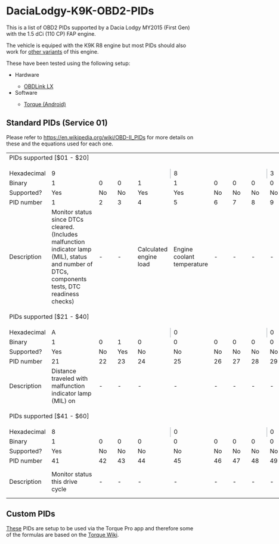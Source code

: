 # DaciaLodgy-K9K-OBD2-PIDs

This is a list of OBD2 PIDs supported by a Dacia Lodgy MY2015 (First Gen) with the 1.5 dCi (110 CP) FAP engine.

The vehicle is equiped with the K9K R8 engine but most PIDs should also work for <a href="https://en.wikipedia.org/wiki/Renault_K-Type_engine#K9K_dCi">other variants</a> of this engine.

These have been tested using the following setup:
<ul>
<li>Hardware</li>
        <ul>
        <li><a href="https://www.scantool.net/obdlink-lxbt/">OBDLink LX</a>
        </ul>
<li>Software</li>
        <ul>
        <li><a href="https://play.google.com/store/apps/details?id=org.prowl.torque&hl=en&gl=US">Torque (Android)</a></li>
        </ul>
</ul>

<h2> Standard PIDs (Service 01) </h2>

Please refer to https://en.wikipedia.org/wiki/OBD-II_PIDs for more details on these and the equations used for each one.

<table border="0" cellpadding="0" cellspacing="0" width="2259" style="border-collapse:
 collapse;table-layout:fixed;width:1694pt">
 <colgroup><col class="xl65" width="92" style="mso-width-source:userset;mso-width-alt:3364;
 width:69pt">
 <col class="xl65" width="152" style="mso-width-source:userset;mso-width-alt:5558;
 width:114pt">
 <col class="xl65" width="64" span="3" style="width:48pt">
 <col class="xl65" width="75" style="mso-width-source:userset;mso-width-alt:2742;
 width:56pt">
 <col class="xl65" width="64" span="6" style="width:48pt">
 <col class="xl65" width="72" style="mso-width-source:userset;mso-width-alt:2633;
 width:54pt">
 <col class="xl65" width="64" span="2" style="width:48pt">
 <col class="xl65" width="76" style="mso-width-source:userset;mso-width-alt:2779;
 width:57pt">
 <col class="xl65" width="64" span="17" style="width:48pt">
 </colgroup><tbody><tr height="15" style="height:11.25pt">
  <td height="15" class="xl65" colspan="2" width="244" style="height:11.25pt;
  mso-ignore:colspan;width:183pt">PIDs supported [$01 - $20]	</td>
  <td class="xl65" width="64" style="width:48pt"></td>
  <td class="xl65" width="64" style="width:48pt"></td>
  <td class="xl65" width="64" style="width:48pt"></td>
  <td class="xl65" width="75" style="width:56pt"></td>
  <td class="xl65" width="64" style="width:48pt"></td>
  <td class="xl65" width="64" style="width:48pt"></td>
  <td class="xl65" width="64" style="width:48pt"></td>
  <td class="xl65" width="64" style="width:48pt"></td>
  <td class="xl65" width="64" style="width:48pt"></td>
  <td class="xl65" width="64" style="width:48pt"></td>
  <td class="xl65" width="72" style="width:54pt"></td>
  <td class="xl65" width="64" style="width:48pt"></td>
  <td class="xl65" width="64" style="width:48pt"></td>
  <td class="xl65" width="76" style="width:57pt"></td>
  <td class="xl65" width="64" style="width:48pt"></td>
  <td class="xl65" width="64" style="width:48pt"></td>
  <td class="xl65" width="64" style="width:48pt"></td>
  <td class="xl65" width="64" style="width:48pt"></td>
  <td class="xl65" width="64" style="width:48pt"></td>
  <td class="xl65" width="64" style="width:48pt"></td>
  <td class="xl65" width="64" style="width:48pt"></td>
  <td class="xl65" width="64" style="width:48pt"></td>
  <td class="xl65" width="64" style="width:48pt"></td>
  <td class="xl65" width="64" style="width:48pt"></td>
  <td class="xl65" width="64" style="width:48pt"></td>
  <td class="xl65" width="64" style="width:48pt"></td>
  <td class="xl65" width="64" style="width:48pt"></td>
  <td class="xl65" width="64" style="width:48pt"></td>
  <td class="xl65" width="64" style="width:48pt"></td>
  <td class="xl65" width="64" style="width:48pt"></td>
  <td class="xl65" width="64" style="width:48pt"></td>
 </tr>
 <tr height="16" style="height:12.0pt">
  <td height="16" class="xl65" style="height:12.0pt"></td>
  <td class="xl65"></td>
  <td class="xl65"></td>
  <td class="xl65"></td>
  <td class="xl65"></td>
  <td class="xl65"></td>
  <td class="xl65"></td>
  <td class="xl65"></td>
  <td class="xl65"></td>
  <td class="xl65"></td>
  <td class="xl65"></td>
  <td class="xl65"></td>
  <td class="xl65"></td>
  <td class="xl65"></td>
  <td class="xl65"></td>
  <td class="xl65"></td>
  <td class="xl65"></td>
  <td class="xl65"></td>
  <td class="xl65"></td>
  <td class="xl65"></td>
  <td class="xl65"></td>
  <td class="xl65"></td>
  <td class="xl65"></td>
  <td class="xl65"></td>
  <td class="xl65"></td>
  <td class="xl65"></td>
  <td class="xl65"></td>
  <td class="xl65"></td>
  <td class="xl65"></td>
  <td class="xl65"></td>
  <td class="xl65"></td>
  <td class="xl65"></td>
  <td class="xl65"></td>
 </tr>
 <tr height="16" style="height:12.0pt">
  <td height="16" class="xl66" width="92" style="height:12.0pt;width:69pt">Hexadecimal</td>
  <td colspan="4" class="xl71" width="344" style="border-right:1.0pt solid #A2A9B1;
  border-left:none;width:258pt">9</td>
  <td colspan="4" class="xl71" width="267" style="border-right:1.0pt solid #A2A9B1;
  border-left:none;width:200pt">8</td>
  <td colspan="4" class="xl71" width="264" style="border-right:1.0pt solid #A2A9B1;
  border-left:none;width:198pt">3</td>
  <td colspan="4" class="xl71" width="268" style="border-right:1.0pt solid #A2A9B1;
  border-left:none;width:201pt">B</td>
  <td colspan="4" class="xl71" width="256" style="border-right:1.0pt solid #A2A9B1;
  border-left:none;width:192pt">A</td>
  <td colspan="4" class="xl71" width="256" style="border-right:1.0pt solid #A2A9B1;
  border-left:none;width:192pt">0</td>
  <td colspan="4" class="xl71" width="256" style="border-right:1.0pt solid #A2A9B1;
  border-left:none;width:192pt">1</td>
  <td colspan="4" class="xl71" width="256" style="border-right:1.0pt solid #A2A9B1;
  border-left:none;width:192pt">1</td>
 </tr>
 <tr height="16" style="height:12.0pt">
  <td height="16" class="xl66" width="92" style="height:12.0pt;border-top:none;
  width:69pt">Binary</td>
  <td class="xl67" width="152" style="border-top:none;border-left:none;width:114pt">1</td>
  <td class="xl67" width="64" style="border-top:none;border-left:none;width:48pt">0</td>
  <td class="xl67" width="64" style="border-top:none;border-left:none;width:48pt">0</td>
  <td class="xl67" width="64" style="border-top:none;border-left:none;width:48pt">1</td>
  <td class="xl67" width="75" style="border-top:none;border-left:none;width:56pt">1</td>
  <td class="xl67" width="64" style="border-top:none;border-left:none;width:48pt">0</td>
  <td class="xl67" width="64" style="border-top:none;border-left:none;width:48pt">0</td>
  <td class="xl67" width="64" style="border-top:none;border-left:none;width:48pt">0</td>
  <td class="xl67" width="64" style="border-top:none;border-left:none;width:48pt">0</td>
  <td class="xl67" width="64" style="border-top:none;border-left:none;width:48pt">0</td>
  <td class="xl67" width="64" style="border-top:none;border-left:none;width:48pt">1</td>
  <td class="xl67" width="72" style="border-top:none;border-left:none;width:54pt">1</td>
  <td class="xl67" width="64" style="border-top:none;border-left:none;width:48pt">1</td>
  <td class="xl67" width="64" style="border-top:none;border-left:none;width:48pt">0</td>
  <td class="xl67" width="76" style="border-top:none;border-left:none;width:57pt">1</td>
  <td class="xl67" width="64" style="border-top:none;border-left:none;width:48pt">1</td>
  <td class="xl67" width="64" style="border-top:none;border-left:none;width:48pt">1</td>
  <td class="xl67" width="64" style="border-top:none;border-left:none;width:48pt">0</td>
  <td class="xl67" width="64" style="border-top:none;border-left:none;width:48pt">1</td>
  <td class="xl67" width="64" style="border-top:none;border-left:none;width:48pt">0</td>
  <td class="xl67" width="64" style="border-top:none;border-left:none;width:48pt">0</td>
  <td class="xl67" width="64" style="border-top:none;border-left:none;width:48pt">0</td>
  <td class="xl67" width="64" style="border-top:none;border-left:none;width:48pt">0</td>
  <td class="xl67" width="64" style="border-top:none;border-left:none;width:48pt">0</td>
  <td class="xl67" width="64" style="border-top:none;border-left:none;width:48pt">0</td>
  <td class="xl67" width="64" style="border-top:none;border-left:none;width:48pt">0</td>
  <td class="xl67" width="64" style="border-top:none;border-left:none;width:48pt">0</td>
  <td class="xl67" width="64" style="border-top:none;border-left:none;width:48pt">1</td>
  <td class="xl67" width="64" style="border-top:none;border-left:none;width:48pt">0</td>
  <td class="xl67" width="64" style="border-top:none;border-left:none;width:48pt">0</td>
  <td class="xl67" width="64" style="border-top:none;border-left:none;width:48pt">0</td>
  <td class="xl67" width="64" style="border-top:none;border-left:none;width:48pt">1</td>
 </tr>
 <tr height="16" style="height:12.0pt">
  <td height="16" class="xl66" width="92" style="height:12.0pt;border-top:none;
  width:69pt">Supported?</td>
  <td class="xl68" width="152" style="border-top:none;border-left:none;width:114pt">Yes</td>
  <td class="xl69" width="64" style="border-top:none;border-left:none;width:48pt">No</td>
  <td class="xl69" width="64" style="border-top:none;border-left:none;width:48pt">No</td>
  <td class="xl68" width="64" style="border-top:none;border-left:none;width:48pt">Yes</td>
  <td class="xl68" width="75" style="border-top:none;border-left:none;width:56pt">Yes</td>
  <td class="xl69" width="64" style="border-top:none;border-left:none;width:48pt">No</td>
  <td class="xl69" width="64" style="border-top:none;border-left:none;width:48pt">No</td>
  <td class="xl69" width="64" style="border-top:none;border-left:none;width:48pt">No</td>
  <td class="xl69" width="64" style="border-top:none;border-left:none;width:48pt">No</td>
  <td class="xl69" width="64" style="border-top:none;border-left:none;width:48pt">No</td>
  <td class="xl68" width="64" style="border-top:none;border-left:none;width:48pt">Yes</td>
  <td class="xl68" width="72" style="border-top:none;border-left:none;width:54pt">Yes</td>
  <td class="xl68" width="64" style="border-top:none;border-left:none;width:48pt">Yes</td>
  <td class="xl69" width="64" style="border-top:none;border-left:none;width:48pt">No</td>
  <td class="xl68" width="76" style="border-top:none;border-left:none;width:57pt">Yes</td>
  <td class="xl68" width="64" style="border-top:none;border-left:none;width:48pt">Yes</td>
  <td class="xl68" width="64" style="border-top:none;border-left:none;width:48pt">Yes</td>
  <td class="xl69" width="64" style="border-top:none;border-left:none;width:48pt">No</td>
  <td class="xl68" width="64" style="border-top:none;border-left:none;width:48pt">Yes</td>
  <td class="xl69" width="64" style="border-top:none;border-left:none;width:48pt">No</td>
  <td class="xl69" width="64" style="border-top:none;border-left:none;width:48pt">No</td>
  <td class="xl69" width="64" style="border-top:none;border-left:none;width:48pt">No</td>
  <td class="xl69" width="64" style="border-top:none;border-left:none;width:48pt">No</td>
  <td class="xl69" width="64" style="border-top:none;border-left:none;width:48pt">No</td>
  <td class="xl69" width="64" style="border-top:none;border-left:none;width:48pt">No</td>
  <td class="xl69" width="64" style="border-top:none;border-left:none;width:48pt">No</td>
  <td class="xl69" width="64" style="border-top:none;border-left:none;width:48pt">No</td>
  <td class="xl68" width="64" style="border-top:none;border-left:none;width:48pt">Yes</td>
  <td class="xl69" width="64" style="border-top:none;border-left:none;width:48pt">No</td>
  <td class="xl69" width="64" style="border-top:none;border-left:none;width:48pt">No</td>
  <td class="xl69" width="64" style="border-top:none;border-left:none;width:48pt">No</td>
  <td class="xl68" width="64" style="border-top:none;border-left:none;width:48pt">Yes</td>
 </tr>
 <tr height="16" style="height:12.0pt">
  <td height="16" class="xl66" width="92" style="height:12.0pt;border-top:none;
  width:69pt">PID number</td>
  <td class="xl67" width="152" style="border-top:none;border-left:none;width:114pt">1</td>
  <td class="xl67" width="64" style="border-top:none;border-left:none;width:48pt">2</td>
  <td class="xl67" width="64" style="border-top:none;border-left:none;width:48pt">3</td>
  <td class="xl67" width="64" style="border-top:none;border-left:none;width:48pt">4</td>
  <td class="xl67" width="75" style="border-top:none;border-left:none;width:56pt">5</td>
  <td class="xl67" width="64" style="border-top:none;border-left:none;width:48pt">6</td>
  <td class="xl67" width="64" style="border-top:none;border-left:none;width:48pt">7</td>
  <td class="xl67" width="64" style="border-top:none;border-left:none;width:48pt">8</td>
  <td class="xl67" width="64" style="border-top:none;border-left:none;width:48pt">9</td>
  <td class="xl67" width="64" style="border-top:none;border-left:none;width:48pt">0A</td>
  <td class="xl67" width="64" style="border-top:none;border-left:none;width:48pt">0B</td>
  <td class="xl67" width="72" style="border-top:none;border-left:none;width:54pt">0C</td>
  <td class="xl67" width="64" style="border-top:none;border-left:none;width:48pt">0D</td>
  <td class="xl67" width="64" style="border-top:none;border-left:none;width:48pt">0E</td>
  <td class="xl67" width="76" style="border-top:none;border-left:none;width:57pt">0F</td>
  <td class="xl67" width="64" style="border-top:none;border-left:none;width:48pt">10</td>
  <td class="xl67" width="64" style="border-top:none;border-left:none;width:48pt">11</td>
  <td class="xl67" width="64" style="border-top:none;border-left:none;width:48pt">12</td>
  <td class="xl67" width="64" style="border-top:none;border-left:none;width:48pt">13</td>
  <td class="xl67" width="64" style="border-top:none;border-left:none;width:48pt">14</td>
  <td class="xl67" width="64" style="border-top:none;border-left:none;width:48pt">15</td>
  <td class="xl67" width="64" style="border-top:none;border-left:none;width:48pt">16</td>
  <td class="xl67" width="64" style="border-top:none;border-left:none;width:48pt">17</td>
  <td class="xl67" width="64" style="border-top:none;border-left:none;width:48pt">18</td>
  <td class="xl67" width="64" style="border-top:none;border-left:none;width:48pt">19</td>
  <td class="xl67" width="64" style="border-top:none;border-left:none;width:48pt">1A</td>
  <td class="xl67" width="64" style="border-top:none;border-left:none;width:48pt">1B</td>
  <td class="xl67" width="64" style="border-top:none;border-left:none;width:48pt">1C</td>
  <td class="xl67" width="64" style="border-top:none;border-left:none;width:48pt">1D</td>
  <td class="xl67" width="64" style="border-top:none;border-left:none;width:48pt">1E</td>
  <td class="xl67" width="64" style="border-top:none;border-left:none;width:48pt">1F</td>
  <td class="xl67" width="64" style="border-top:none;border-left:none;width:48pt">20</td>
 </tr>
 <tr height="91" style="height:68.25pt">
  <td height="91" class="xl66" width="92" style="height:68.25pt;border-top:none;
  width:69pt">Description</td>
  <td class="xl74" width="152" style="border-top:none;border-left:none;width:114pt">Monitor
  status since DTCs cleared. (Includes malfunction indicator lamp (MIL), status
  and number of DTCs, components tests, DTC readiness checks)</td>
  <td class="xl70" width="64" style="border-top:none;border-left:none;width:48pt">-</td>
  <td class="xl70" width="64" style="border-top:none;border-left:none;width:48pt">-</td>
  <td class="xl70" width="64" style="border-top:none;border-left:none;width:48pt">Calculated
  engine load</td>
  <td class="xl70" width="75" style="border-top:none;border-left:none;width:56pt">Engine
  coolant temperature</td>
  <td class="xl70" width="64" style="border-top:none;border-left:none;width:48pt">-</td>
  <td class="xl70" width="64" style="border-top:none;border-left:none;width:48pt">-</td>
  <td class="xl70" width="64" style="border-top:none;border-left:none;width:48pt">-</td>
  <td class="xl70" width="64" style="border-top:none;border-left:none;width:48pt">-</td>
  <td class="xl70" width="64" style="border-top:none;border-left:none;width:48pt">-</td>
  <td class="xl70" width="64" style="border-top:none;border-left:none;width:48pt">Intake
  manifold absolute pressure</td>
  <td class="xl70" width="72" style="border-top:none;border-left:none;width:54pt">Engine
  speed</td>
  <td class="xl70" width="64" style="border-top:none;border-left:none;width:48pt">Vehicle
  speed</td>
  <td class="xl70" width="64" style="border-top:none;border-left:none;width:48pt">-</td>
  <td class="xl70" width="76" style="border-top:none;border-left:none;width:57pt">Intake
  air temperature</td>
  <td class="xl70" width="64" style="border-top:none;border-left:none;width:48pt">Mass
  air flow sensor (MAF)&nbsp;air flow rate</td>
  <td class="xl70" width="64" style="border-top:none;border-left:none;width:48pt">Throttle
  position</td>
  <td class="xl70" width="64" style="border-top:none;border-left:none;width:48pt">-</td>
  <td class="xl70" width="64" style="border-top:none;border-left:none;width:48pt">Oxygen
  sensors present (in 2 banks)</td>
  <td class="xl70" width="64" style="border-top:none;border-left:none;width:48pt">-</td>
  <td class="xl70" width="64" style="border-top:none;border-left:none;width:48pt">-</td>
  <td class="xl70" width="64" style="border-top:none;border-left:none;width:48pt">-</td>
  <td class="xl70" width="64" style="border-top:none;border-left:none;width:48pt">-</td>
  <td class="xl70" width="64" style="border-top:none;border-left:none;width:48pt">-</td>
  <td class="xl70" width="64" style="border-top:none;border-left:none;width:48pt">-</td>
  <td class="xl70" width="64" style="border-top:none;border-left:none;width:48pt">-</td>
  <td class="xl70" width="64" style="border-top:none;border-left:none;width:48pt">-</td>
  <td class="xl70" width="64" style="border-top:none;border-left:none;width:48pt">OBD
  standards this vehicle conforms to</td>
  <td class="xl70" width="64" style="border-top:none;border-left:none;width:48pt">-</td>
  <td class="xl70" width="64" style="border-top:none;border-left:none;width:48pt">-</td>
  <td class="xl70" width="64" style="border-top:none;border-left:none;width:48pt">-</td>
  <td class="xl70" width="64" style="border-top:none;border-left:none;width:48pt">PIDs
  supported [$21 - $40]	</td>
 </tr>
 <tr height="15" style="height:11.25pt">
  <td height="15" class="xl65" style="height:11.25pt"></td>
  <td class="xl65"></td>
  <td class="xl65"></td>
  <td class="xl65"></td>
  <td class="xl65"></td>
  <td class="xl65"></td>
  <td class="xl65"></td>
  <td class="xl65"></td>
  <td class="xl65"></td>
  <td class="xl65"></td>
  <td class="xl65"></td>
  <td class="xl65"></td>
  <td class="xl65"></td>
  <td class="xl65"></td>
  <td class="xl65"></td>
  <td class="xl65"></td>
  <td class="xl65"></td>
  <td class="xl65"></td>
  <td class="xl65"></td>
  <td class="xl65"></td>
  <td class="xl65"></td>
  <td class="xl65"></td>
  <td class="xl65"></td>
  <td class="xl65"></td>
  <td class="xl65"></td>
  <td class="xl65"></td>
  <td class="xl65"></td>
  <td class="xl65"></td>
  <td class="xl65"></td>
  <td class="xl65"></td>
  <td class="xl65"></td>
  <td class="xl65"></td>
  <td class="xl65"></td>
 </tr>
 <tr height="15" style="height:11.25pt">
  <td height="15" class="xl65" colspan="2" style="height:11.25pt;mso-ignore:colspan">PIDs
  supported [$21 - $40]	</td>
  <td class="xl65"></td>
  <td class="xl65"></td>
  <td class="xl65"></td>
  <td class="xl65"></td>
  <td class="xl65"></td>
  <td class="xl65"></td>
  <td class="xl65"></td>
  <td class="xl65"></td>
  <td class="xl65"></td>
  <td class="xl65"></td>
  <td class="xl65"></td>
  <td class="xl65"></td>
  <td class="xl65"></td>
  <td class="xl65"></td>
  <td class="xl65"></td>
  <td class="xl65"></td>
  <td class="xl65"></td>
  <td class="xl65"></td>
  <td class="xl65"></td>
  <td class="xl65"></td>
  <td class="xl65"></td>
  <td class="xl65"></td>
  <td class="xl65"></td>
  <td class="xl65"></td>
  <td class="xl65"></td>
  <td class="xl65"></td>
  <td class="xl65"></td>
  <td class="xl65"></td>
  <td class="xl65"></td>
  <td class="xl65"></td>
  <td class="xl65"></td>
 </tr>
 <tr height="16" style="height:12.0pt">
  <td height="16" class="xl65" style="height:12.0pt"></td>
  <td class="xl65"></td>
  <td class="xl65"></td>
  <td class="xl65"></td>
  <td class="xl65"></td>
  <td class="xl65"></td>
  <td class="xl65"></td>
  <td class="xl65"></td>
  <td class="xl65"></td>
  <td class="xl65"></td>
  <td class="xl65"></td>
  <td class="xl65"></td>
  <td class="xl65"></td>
  <td class="xl65"></td>
  <td class="xl65"></td>
  <td class="xl65"></td>
  <td class="xl65"></td>
  <td class="xl65"></td>
  <td class="xl65"></td>
  <td class="xl65"></td>
  <td class="xl65"></td>
  <td class="xl65"></td>
  <td class="xl65"></td>
  <td class="xl65"></td>
  <td class="xl65"></td>
  <td class="xl65"></td>
  <td class="xl65"></td>
  <td class="xl65"></td>
  <td class="xl65"></td>
  <td class="xl65"></td>
  <td class="xl65"></td>
  <td class="xl65"></td>
  <td class="xl65"></td>
 </tr>
 <tr height="16" style="height:12.0pt">
  <td height="16" class="xl66" width="92" style="height:12.0pt;width:69pt">Hexadecimal</td>
  <td colspan="4" class="xl71" width="344" style="border-right:1.0pt solid #A2A9B1;
  border-left:none;width:258pt">A</td>
  <td colspan="4" class="xl71" width="267" style="border-right:1.0pt solid #A2A9B1;
  border-left:none;width:200pt">0</td>
  <td colspan="4" class="xl71" width="264" style="border-right:1.0pt solid #A2A9B1;
  border-left:none;width:198pt">0</td>
  <td colspan="4" class="xl71" width="268" style="border-right:1.0pt solid #A2A9B1;
  border-left:none;width:201pt">1</td>
  <td colspan="4" class="xl71" width="256" style="border-right:1.0pt solid #A2A9B1;
  border-left:none;width:192pt">8</td>
  <td colspan="4" class="xl71" width="256" style="border-right:1.0pt solid #A2A9B1;
  border-left:none;width:192pt">0</td>
  <td colspan="4" class="xl71" width="256" style="border-right:1.0pt solid #A2A9B1;
  border-left:none;width:192pt">0</td>
  <td colspan="4" class="xl71" width="256" style="border-right:1.0pt solid #A2A9B1;
  border-left:none;width:192pt">1</td>
 </tr>
 <tr height="16" style="height:12.0pt">
  <td height="16" class="xl66" width="92" style="height:12.0pt;border-top:none;
  width:69pt">Binary</td>
  <td class="xl67" width="152" style="border-top:none;border-left:none;width:114pt">1</td>
  <td class="xl67" width="64" style="border-top:none;border-left:none;width:48pt">0</td>
  <td class="xl67" width="64" style="border-top:none;border-left:none;width:48pt">1</td>
  <td class="xl67" width="64" style="border-top:none;border-left:none;width:48pt">0</td>
  <td class="xl67" width="75" style="border-top:none;border-left:none;width:56pt">0</td>
  <td class="xl67" width="64" style="border-top:none;border-left:none;width:48pt">0</td>
  <td class="xl67" width="64" style="border-top:none;border-left:none;width:48pt">0</td>
  <td class="xl67" width="64" style="border-top:none;border-left:none;width:48pt">0</td>
  <td class="xl67" width="64" style="border-top:none;border-left:none;width:48pt">0</td>
  <td class="xl67" width="64" style="border-top:none;border-left:none;width:48pt">0</td>
  <td class="xl67" width="64" style="border-top:none;border-left:none;width:48pt">0</td>
  <td class="xl67" width="72" style="border-top:none;border-left:none;width:54pt">0</td>
  <td class="xl67" width="64" style="border-top:none;border-left:none;width:48pt">0</td>
  <td class="xl67" width="64" style="border-top:none;border-left:none;width:48pt">0</td>
  <td class="xl67" width="76" style="border-top:none;border-left:none;width:57pt">0</td>
  <td class="xl67" width="64" style="border-top:none;border-left:none;width:48pt">1</td>
  <td class="xl67" width="64" style="border-top:none;border-left:none;width:48pt">1</td>
  <td class="xl67" width="64" style="border-top:none;border-left:none;width:48pt">0</td>
  <td class="xl67" width="64" style="border-top:none;border-left:none;width:48pt">0</td>
  <td class="xl67" width="64" style="border-top:none;border-left:none;width:48pt">0</td>
  <td class="xl67" width="64" style="border-top:none;border-left:none;width:48pt">0</td>
  <td class="xl67" width="64" style="border-top:none;border-left:none;width:48pt">0</td>
  <td class="xl67" width="64" style="border-top:none;border-left:none;width:48pt">0</td>
  <td class="xl67" width="64" style="border-top:none;border-left:none;width:48pt">0</td>
  <td class="xl67" width="64" style="border-top:none;border-left:none;width:48pt">0</td>
  <td class="xl67" width="64" style="border-top:none;border-left:none;width:48pt">0</td>
  <td class="xl67" width="64" style="border-top:none;border-left:none;width:48pt">0</td>
  <td class="xl67" width="64" style="border-top:none;border-left:none;width:48pt">1</td>
  <td class="xl67" width="64" style="border-top:none;border-left:none;width:48pt">0</td>
  <td class="xl67" width="64" style="border-top:none;border-left:none;width:48pt">0</td>
  <td class="xl67" width="64" style="border-top:none;border-left:none;width:48pt">0</td>
  <td class="xl67" width="64" style="border-top:none;border-left:none;width:48pt">1</td>
 </tr>
 <tr height="16" style="height:12.0pt">
  <td height="16" class="xl66" width="92" style="height:12.0pt;border-top:none;
  width:69pt">Supported?</td>
  <td class="xl68" width="152" style="border-top:none;border-left:none;width:114pt">Yes</td>
  <td class="xl69" width="64" style="border-top:none;border-left:none;width:48pt">No</td>
  <td class="xl68" width="64" style="border-top:none;border-left:none;width:48pt">Yes</td>
  <td class="xl69" width="64" style="border-top:none;border-left:none;width:48pt">No</td>
  <td class="xl69" width="75" style="border-top:none;border-left:none;width:56pt">No</td>
  <td class="xl69" width="64" style="border-top:none;border-left:none;width:48pt">No</td>
  <td class="xl69" width="64" style="border-top:none;border-left:none;width:48pt">No</td>
  <td class="xl69" width="64" style="border-top:none;border-left:none;width:48pt">No</td>
  <td class="xl69" width="64" style="border-top:none;border-left:none;width:48pt">No</td>
  <td class="xl69" width="64" style="border-top:none;border-left:none;width:48pt">No</td>
  <td class="xl69" width="64" style="border-top:none;border-left:none;width:48pt">No</td>
  <td class="xl69" width="72" style="border-top:none;border-left:none;width:54pt">No</td>
  <td class="xl69" width="64" style="border-top:none;border-left:none;width:48pt">No</td>
  <td class="xl69" width="64" style="border-top:none;border-left:none;width:48pt">No</td>
  <td class="xl69" width="76" style="border-top:none;border-left:none;width:57pt">No</td>
  <td class="xl68" width="64" style="border-top:none;border-left:none;width:48pt">Yes</td>
  <td class="xl68" width="64" style="border-top:none;border-left:none;width:48pt">Yes</td>
  <td class="xl69" width="64" style="border-top:none;border-left:none;width:48pt">No</td>
  <td class="xl69" width="64" style="border-top:none;border-left:none;width:48pt">No</td>
  <td class="xl69" width="64" style="border-top:none;border-left:none;width:48pt">No</td>
  <td class="xl69" width="64" style="border-top:none;border-left:none;width:48pt">No</td>
  <td class="xl69" width="64" style="border-top:none;border-left:none;width:48pt">No</td>
  <td class="xl69" width="64" style="border-top:none;border-left:none;width:48pt">No</td>
  <td class="xl69" width="64" style="border-top:none;border-left:none;width:48pt">No</td>
  <td class="xl69" width="64" style="border-top:none;border-left:none;width:48pt">No</td>
  <td class="xl69" width="64" style="border-top:none;border-left:none;width:48pt">No</td>
  <td class="xl69" width="64" style="border-top:none;border-left:none;width:48pt">No</td>
  <td class="xl69" width="64" style="border-top:none;border-left:none;width:48pt">No</td>
  <td class="xl69" width="64" style="border-top:none;border-left:none;width:48pt">No</td>
  <td class="xl69" width="64" style="border-top:none;border-left:none;width:48pt">No</td>
  <td class="xl69" width="64" style="border-top:none;border-left:none;width:48pt">No</td>
  <td class="xl68" width="64" style="border-top:none;border-left:none;width:48pt">Yes</td>
 </tr>
 <tr height="16" style="height:12.0pt">
  <td height="16" class="xl66" width="92" style="height:12.0pt;border-top:none;
  width:69pt">PID number</td>
  <td class="xl67" width="152" style="border-top:none;border-left:none;width:114pt">21</td>
  <td class="xl67" width="64" style="border-top:none;border-left:none;width:48pt">22</td>
  <td class="xl67" width="64" style="border-top:none;border-left:none;width:48pt">23</td>
  <td class="xl67" width="64" style="border-top:none;border-left:none;width:48pt">24</td>
  <td class="xl67" width="75" style="border-top:none;border-left:none;width:56pt">25</td>
  <td class="xl67" width="64" style="border-top:none;border-left:none;width:48pt">26</td>
  <td class="xl67" width="64" style="border-top:none;border-left:none;width:48pt">27</td>
  <td class="xl67" width="64" style="border-top:none;border-left:none;width:48pt">28</td>
  <td class="xl67" width="64" style="border-top:none;border-left:none;width:48pt">29</td>
  <td class="xl67" width="64" style="border-top:none;border-left:none;width:48pt">2A</td>
  <td class="xl67" width="64" style="border-top:none;border-left:none;width:48pt">2B</td>
  <td class="xl67" width="72" style="border-top:none;border-left:none;width:54pt">2C</td>
  <td class="xl67" width="64" style="border-top:none;border-left:none;width:48pt">2D</td>
  <td class="xl67" width="64" style="border-top:none;border-left:none;width:48pt">2E</td>
  <td class="xl67" width="76" style="border-top:none;border-left:none;width:57pt">2F</td>
  <td class="xl67" width="64" style="border-top:none;border-left:none;width:48pt">30</td>
  <td class="xl67" width="64" style="border-top:none;border-left:none;width:48pt">31</td>
  <td class="xl67" width="64" style="border-top:none;border-left:none;width:48pt">32</td>
  <td class="xl67" width="64" style="border-top:none;border-left:none;width:48pt">33</td>
  <td class="xl67" width="64" style="border-top:none;border-left:none;width:48pt">34</td>
  <td class="xl67" width="64" style="border-top:none;border-left:none;width:48pt">35</td>
  <td class="xl67" width="64" style="border-top:none;border-left:none;width:48pt">36</td>
  <td class="xl67" width="64" style="border-top:none;border-left:none;width:48pt">37</td>
  <td class="xl67" width="64" style="border-top:none;border-left:none;width:48pt">38</td>
  <td class="xl67" width="64" style="border-top:none;border-left:none;width:48pt">39</td>
  <td class="xl67" width="64" style="border-top:none;border-left:none;width:48pt">3A</td>
  <td class="xl67" width="64" style="border-top:none;border-left:none;width:48pt">3B</td>
  <td class="xl67" width="64" style="border-top:none;border-left:none;width:48pt">3C</td>
  <td class="xl67" width="64" style="border-top:none;border-left:none;width:48pt">3D</td>
  <td class="xl67" width="64" style="border-top:none;border-left:none;width:48pt">3E</td>
  <td class="xl67" width="64" style="border-top:none;border-left:none;width:48pt">3F</td>
  <td class="xl67" width="64" style="border-top:none;border-left:none;width:48pt">40</td>
 </tr>
 <tr height="76" style="height:57.0pt">
  <td height="76" class="xl66" width="92" style="height:57.0pt;border-top:none;
  width:69pt">Description</td>
  <td class="xl70" width="152" style="border-top:none;border-left:none;width:114pt">Distance
  traveled with malfunction indicator lamp (MIL) on</td>
  <td class="xl70" width="64" style="border-top:none;border-left:none;width:48pt">-</td>
  <td class="xl70" width="64" style="border-top:none;border-left:none;width:48pt">-</td>
  <td class="xl70" width="64" style="border-top:none;border-left:none;width:48pt">-</td>
  <td class="xl70" width="75" style="border-top:none;border-left:none;width:56pt">-</td>
  <td class="xl70" width="64" style="border-top:none;border-left:none;width:48pt">-</td>
  <td class="xl70" width="64" style="border-top:none;border-left:none;width:48pt">-</td>
  <td class="xl70" width="64" style="border-top:none;border-left:none;width:48pt">-</td>
  <td class="xl70" width="64" style="border-top:none;border-left:none;width:48pt">-</td>
  <td class="xl70" width="64" style="border-top:none;border-left:none;width:48pt">-</td>
  <td class="xl70" width="64" style="border-top:none;border-left:none;width:48pt">-</td>
  <td class="xl70" width="72" style="border-top:none;border-left:none;width:54pt">Commanded
  EGR</td>
  <td class="xl70" width="64" style="border-top:none;border-left:none;width:48pt">-</td>
  <td class="xl70" width="64" style="border-top:none;border-left:none;width:48pt">-</td>
  <td class="xl70" width="76" style="border-top:none;border-left:none;width:57pt">-</td>
  <td class="xl70" width="64" style="border-top:none;border-left:none;width:48pt">Warm-ups
  since codes cleared</td>
  <td class="xl70" width="64" style="border-top:none;border-left:none;width:48pt">Distance
  traveled since codes cleared</td>
  <td class="xl70" width="64" style="border-top:none;border-left:none;width:48pt">-</td>
  <td class="xl70" width="64" style="border-top:none;border-left:none;width:48pt">-</td>
  <td class="xl70" width="64" style="border-top:none;border-left:none;width:48pt">-</td>
  <td class="xl70" width="64" style="border-top:none;border-left:none;width:48pt">-</td>
  <td class="xl70" width="64" style="border-top:none;border-left:none;width:48pt">-</td>
  <td class="xl70" width="64" style="border-top:none;border-left:none;width:48pt">-</td>
  <td class="xl70" width="64" style="border-top:none;border-left:none;width:48pt">-</td>
  <td class="xl70" width="64" style="border-top:none;border-left:none;width:48pt">-</td>
  <td class="xl70" width="64" style="border-top:none;border-left:none;width:48pt">-</td>
  <td class="xl70" width="64" style="border-top:none;border-left:none;width:48pt">-</td>
  <td class="xl70" width="64" style="border-top:none;border-left:none;width:48pt">-</td>
  <td class="xl70" width="64" style="border-top:none;border-left:none;width:48pt">-</td>
  <td class="xl70" width="64" style="border-top:none;border-left:none;width:48pt">-</td>
  <td class="xl70" width="64" style="border-top:none;border-left:none;width:48pt">-</td>
  <td class="xl70" width="64" style="border-top:none;border-left:none;width:48pt">PIDs
  supported [$41 - $60]</td>
 </tr>
 <tr height="15" style="height:11.25pt">
  <td height="15" class="xl65" style="height:11.25pt"></td>
  <td class="xl65"></td>
  <td class="xl65"></td>
  <td class="xl65"></td>
  <td class="xl65"></td>
  <td class="xl65"></td>
  <td class="xl65"></td>
  <td class="xl65"></td>
  <td class="xl65"></td>
  <td class="xl65"></td>
  <td class="xl65"></td>
  <td class="xl65"></td>
  <td class="xl65"></td>
  <td class="xl65"></td>
  <td class="xl65"></td>
  <td class="xl65"></td>
  <td class="xl65"></td>
  <td class="xl65"></td>
  <td class="xl65"></td>
  <td class="xl65"></td>
  <td class="xl65"></td>
  <td class="xl65"></td>
  <td class="xl65"></td>
  <td class="xl65"></td>
  <td class="xl65"></td>
  <td class="xl65"></td>
  <td class="xl65"></td>
  <td class="xl65"></td>
  <td class="xl65"></td>
  <td class="xl65"></td>
  <td class="xl65"></td>
  <td class="xl65"></td>
  <td class="xl65"></td>
 </tr>
 <tr height="15" style="height:11.25pt">
  <td height="15" class="xl65" colspan="2" style="height:11.25pt;mso-ignore:colspan">PIDs
  supported [$41 - $60]	</td>
  <td class="xl65"></td>
  <td class="xl65"></td>
  <td class="xl65"></td>
  <td class="xl65"></td>
  <td class="xl65"></td>
  <td class="xl65"></td>
  <td class="xl65"></td>
  <td class="xl65"></td>
  <td class="xl65"></td>
  <td class="xl65"></td>
  <td class="xl65"></td>
  <td class="xl65"></td>
  <td class="xl65"></td>
  <td class="xl65"></td>
  <td class="xl65"></td>
  <td class="xl65"></td>
  <td class="xl65"></td>
  <td class="xl65"></td>
  <td class="xl65"></td>
  <td class="xl65"></td>
  <td class="xl65"></td>
  <td class="xl65"></td>
  <td class="xl65"></td>
  <td class="xl65"></td>
  <td class="xl65"></td>
  <td class="xl65"></td>
  <td class="xl65"></td>
  <td class="xl65"></td>
  <td class="xl65"></td>
  <td class="xl65"></td>
  <td class="xl65"></td>
 </tr>
 <tr height="16" style="height:12.0pt">
  <td height="16" class="xl65" style="height:12.0pt"></td>
  <td class="xl65"></td>
  <td class="xl65"></td>
  <td class="xl65"></td>
  <td class="xl65"></td>
  <td class="xl65"></td>
  <td class="xl65"></td>
  <td class="xl65"></td>
  <td class="xl65"></td>
  <td class="xl65"></td>
  <td class="xl65"></td>
  <td class="xl65"></td>
  <td class="xl65"></td>
  <td class="xl65"></td>
  <td class="xl65"></td>
  <td class="xl65"></td>
  <td class="xl65"></td>
  <td class="xl65"></td>
  <td class="xl65"></td>
  <td class="xl65"></td>
  <td class="xl65"></td>
  <td class="xl65"></td>
  <td class="xl65"></td>
  <td class="xl65"></td>
  <td class="xl65"></td>
  <td class="xl65"></td>
  <td class="xl65"></td>
  <td class="xl65"></td>
  <td class="xl65"></td>
  <td class="xl65"></td>
  <td class="xl65"></td>
  <td class="xl65"></td>
  <td class="xl65"></td>
 </tr>
 <tr height="16" style="height:12.0pt">
  <td height="16" class="xl66" width="92" style="height:12.0pt;width:69pt">Hexadecimal</td>
  <td colspan="4" class="xl71" width="344" style="border-right:1.0pt solid #A2A9B1;
  border-left:none;width:258pt">8</td>
  <td colspan="4" class="xl71" width="267" style="border-right:1.0pt solid #A2A9B1;
  border-left:none;width:200pt">0</td>
  <td colspan="4" class="xl71" width="264" style="border-right:1.0pt solid #A2A9B1;
  border-left:none;width:198pt">0</td>
  <td colspan="4" class="xl71" width="268" style="border-right:1.0pt solid #A2A9B1;
  border-left:none;width:201pt">0</td>
  <td colspan="4" class="xl71" width="256" style="border-right:1.0pt solid #A2A9B1;
  border-left:none;width:192pt">0</td>
  <td colspan="4" class="xl71" width="256" style="border-right:1.0pt solid #A2A9B1;
  border-left:none;width:192pt">0</td>
  <td colspan="4" class="xl71" width="256" style="border-right:1.0pt solid #A2A9B1;
  border-left:none;width:192pt">0</td>
  <td colspan="4" class="xl71" width="256" style="border-right:1.0pt solid #A2A9B1;
  border-left:none;width:192pt">0</td>
 </tr>
 <tr height="16" style="height:12.0pt">
  <td height="16" class="xl66" width="92" style="height:12.0pt;border-top:none;
  width:69pt">Binary</td>
  <td class="xl67" width="152" style="border-top:none;border-left:none;width:114pt">1</td>
  <td class="xl67" width="64" style="border-top:none;border-left:none;width:48pt">0</td>
  <td class="xl67" width="64" style="border-top:none;border-left:none;width:48pt">0</td>
  <td class="xl67" width="64" style="border-top:none;border-left:none;width:48pt">0</td>
  <td class="xl67" width="75" style="border-top:none;border-left:none;width:56pt">0</td>
  <td class="xl67" width="64" style="border-top:none;border-left:none;width:48pt">0</td>
  <td class="xl67" width="64" style="border-top:none;border-left:none;width:48pt">0</td>
  <td class="xl67" width="64" style="border-top:none;border-left:none;width:48pt">0</td>
  <td class="xl67" width="64" style="border-top:none;border-left:none;width:48pt">0</td>
  <td class="xl67" width="64" style="border-top:none;border-left:none;width:48pt">0</td>
  <td class="xl67" width="64" style="border-top:none;border-left:none;width:48pt">0</td>
  <td class="xl67" width="72" style="border-top:none;border-left:none;width:54pt">0</td>
  <td class="xl67" width="64" style="border-top:none;border-left:none;width:48pt">0</td>
  <td class="xl67" width="64" style="border-top:none;border-left:none;width:48pt">0</td>
  <td class="xl67" width="76" style="border-top:none;border-left:none;width:57pt">0</td>
  <td class="xl67" width="64" style="border-top:none;border-left:none;width:48pt">0</td>
  <td class="xl67" width="64" style="border-top:none;border-left:none;width:48pt">0</td>
  <td class="xl67" width="64" style="border-top:none;border-left:none;width:48pt">0</td>
  <td class="xl67" width="64" style="border-top:none;border-left:none;width:48pt">0</td>
  <td class="xl67" width="64" style="border-top:none;border-left:none;width:48pt">0</td>
  <td class="xl67" width="64" style="border-top:none;border-left:none;width:48pt">0</td>
  <td class="xl67" width="64" style="border-top:none;border-left:none;width:48pt">0</td>
  <td class="xl67" width="64" style="border-top:none;border-left:none;width:48pt">0</td>
  <td class="xl67" width="64" style="border-top:none;border-left:none;width:48pt">0</td>
  <td class="xl67" width="64" style="border-top:none;border-left:none;width:48pt">0</td>
  <td class="xl67" width="64" style="border-top:none;border-left:none;width:48pt">0</td>
  <td class="xl67" width="64" style="border-top:none;border-left:none;width:48pt">0</td>
  <td class="xl67" width="64" style="border-top:none;border-left:none;width:48pt">0</td>
  <td class="xl67" width="64" style="border-top:none;border-left:none;width:48pt">0</td>
  <td class="xl67" width="64" style="border-top:none;border-left:none;width:48pt">0</td>
  <td class="xl67" width="64" style="border-top:none;border-left:none;width:48pt">0</td>
  <td class="xl67" width="64" style="border-top:none;border-left:none;width:48pt">0</td>
 </tr>
 <tr height="16" style="height:12.0pt">
  <td height="16" class="xl66" width="92" style="height:12.0pt;border-top:none;
  width:69pt">Supported?</td>
  <td class="xl68" width="152" style="border-top:none;border-left:none;width:114pt">Yes</td>
  <td class="xl69" width="64" style="border-top:none;border-left:none;width:48pt">No</td>
  <td class="xl69" width="64" style="border-top:none;border-left:none;width:48pt">No</td>
  <td class="xl69" width="64" style="border-top:none;border-left:none;width:48pt">No</td>
  <td class="xl69" width="75" style="border-top:none;border-left:none;width:56pt">No</td>
  <td class="xl69" width="64" style="border-top:none;border-left:none;width:48pt">No</td>
  <td class="xl69" width="64" style="border-top:none;border-left:none;width:48pt">No</td>
  <td class="xl69" width="64" style="border-top:none;border-left:none;width:48pt">No</td>
  <td class="xl69" width="64" style="border-top:none;border-left:none;width:48pt">No</td>
  <td class="xl69" width="64" style="border-top:none;border-left:none;width:48pt">No</td>
  <td class="xl69" width="64" style="border-top:none;border-left:none;width:48pt">No</td>
  <td class="xl69" width="72" style="border-top:none;border-left:none;width:54pt">No</td>
  <td class="xl69" width="64" style="border-top:none;border-left:none;width:48pt">No</td>
  <td class="xl69" width="64" style="border-top:none;border-left:none;width:48pt">No</td>
  <td class="xl69" width="76" style="border-top:none;border-left:none;width:57pt">No</td>
  <td class="xl69" width="64" style="border-top:none;border-left:none;width:48pt">No</td>
  <td class="xl69" width="64" style="border-top:none;border-left:none;width:48pt">No</td>
  <td class="xl69" width="64" style="border-top:none;border-left:none;width:48pt">No</td>
  <td class="xl69" width="64" style="border-top:none;border-left:none;width:48pt">No</td>
  <td class="xl69" width="64" style="border-top:none;border-left:none;width:48pt">No</td>
  <td class="xl69" width="64" style="border-top:none;border-left:none;width:48pt">No</td>
  <td class="xl69" width="64" style="border-top:none;border-left:none;width:48pt">No</td>
  <td class="xl69" width="64" style="border-top:none;border-left:none;width:48pt">No</td>
  <td class="xl69" width="64" style="border-top:none;border-left:none;width:48pt">No</td>
  <td class="xl69" width="64" style="border-top:none;border-left:none;width:48pt">No</td>
  <td class="xl69" width="64" style="border-top:none;border-left:none;width:48pt">No</td>
  <td class="xl69" width="64" style="border-top:none;border-left:none;width:48pt">No</td>
  <td class="xl69" width="64" style="border-top:none;border-left:none;width:48pt">No</td>
  <td class="xl69" width="64" style="border-top:none;border-left:none;width:48pt">No</td>
  <td class="xl69" width="64" style="border-top:none;border-left:none;width:48pt">No</td>
  <td class="xl69" width="64" style="border-top:none;border-left:none;width:48pt">No</td>
  <td class="xl69" width="64" style="border-top:none;border-left:none;width:48pt">No</td>
 </tr>
 <tr height="16" style="height:12.0pt">
  <td height="16" class="xl66" width="92" style="height:12.0pt;border-top:none;
  width:69pt">PID number</td>
  <td class="xl67" width="152" style="border-top:none;border-left:none;width:114pt">41</td>
  <td class="xl67" width="64" style="border-top:none;border-left:none;width:48pt">42</td>
  <td class="xl67" width="64" style="border-top:none;border-left:none;width:48pt">43</td>
  <td class="xl67" width="64" style="border-top:none;border-left:none;width:48pt">44</td>
  <td class="xl67" width="75" style="border-top:none;border-left:none;width:56pt">45</td>
  <td class="xl67" width="64" style="border-top:none;border-left:none;width:48pt">46</td>
  <td class="xl67" width="64" style="border-top:none;border-left:none;width:48pt">47</td>
  <td class="xl67" width="64" style="border-top:none;border-left:none;width:48pt">48</td>
  <td class="xl67" width="64" style="border-top:none;border-left:none;width:48pt">49</td>
  <td class="xl67" width="64" style="border-top:none;border-left:none;width:48pt">4A</td>
  <td class="xl67" width="64" style="border-top:none;border-left:none;width:48pt">4B</td>
  <td class="xl67" width="72" style="border-top:none;border-left:none;width:54pt">4C</td>
  <td class="xl67" width="64" style="border-top:none;border-left:none;width:48pt">4D</td>
  <td class="xl67" width="64" style="border-top:none;border-left:none;width:48pt">4E</td>
  <td class="xl67" width="76" style="border-top:none;border-left:none;width:57pt">4F</td>
  <td class="xl67" width="64" style="border-top:none;border-left:none;width:48pt">50</td>
  <td class="xl67" width="64" style="border-top:none;border-left:none;width:48pt">51</td>
  <td class="xl67" width="64" style="border-top:none;border-left:none;width:48pt">52</td>
  <td class="xl67" width="64" style="border-top:none;border-left:none;width:48pt">53</td>
  <td class="xl67" width="64" style="border-top:none;border-left:none;width:48pt">54</td>
  <td class="xl67" width="64" style="border-top:none;border-left:none;width:48pt">55</td>
  <td class="xl67" width="64" style="border-top:none;border-left:none;width:48pt">56</td>
  <td class="xl67" width="64" style="border-top:none;border-left:none;width:48pt">57</td>
  <td class="xl67" width="64" style="border-top:none;border-left:none;width:48pt">58</td>
  <td class="xl67" width="64" style="border-top:none;border-left:none;width:48pt">59</td>
  <td class="xl67" width="64" style="border-top:none;border-left:none;width:48pt">5A</td>
  <td class="xl67" width="64" style="border-top:none;border-left:none;width:48pt">5B</td>
  <td class="xl67" width="64" style="border-top:none;border-left:none;width:48pt">5C</td>
  <td class="xl67" width="64" style="border-top:none;border-left:none;width:48pt">5D</td>
  <td class="xl67" width="64" style="border-top:none;border-left:none;width:48pt">5E</td>
  <td class="xl67" width="64" style="border-top:none;border-left:none;width:48pt">5F</td>
  <td class="xl67" width="64" style="border-top:none;border-left:none;width:48pt">60</td>
 </tr>
 <tr height="61" style="height:45.75pt">
  <td height="61" class="xl66" width="92" style="height:45.75pt;border-top:none;
  width:69pt">Description</td>
  <td class="xl70" width="152" style="border-top:none;border-left:none;width:114pt">Monitor
  status this drive cycle</td>
  <td class="xl70" width="64" style="border-top:none;border-left:none;width:48pt">-</td>
  <td class="xl70" width="64" style="border-top:none;border-left:none;width:48pt">-</td>
  <td class="xl70" width="64" style="border-top:none;border-left:none;width:48pt">-</td>
  <td class="xl70" width="75" style="border-top:none;border-left:none;width:56pt">-</td>
  <td class="xl70" width="64" style="border-top:none;border-left:none;width:48pt">-</td>
  <td class="xl70" width="64" style="border-top:none;border-left:none;width:48pt">-</td>
  <td class="xl70" width="64" style="border-top:none;border-left:none;width:48pt">-</td>
  <td class="xl70" width="64" style="border-top:none;border-left:none;width:48pt">-</td>
  <td class="xl70" width="64" style="border-top:none;border-left:none;width:48pt">-</td>
  <td class="xl70" width="64" style="border-top:none;border-left:none;width:48pt">-</td>
  <td class="xl70" width="72" style="border-top:none;border-left:none;width:54pt">-</td>
  <td class="xl70" width="64" style="border-top:none;border-left:none;width:48pt">-</td>
  <td class="xl70" width="64" style="border-top:none;border-left:none;width:48pt">-</td>
  <td class="xl70" width="76" style="border-top:none;border-left:none;width:57pt">-</td>
  <td class="xl70" width="64" style="border-top:none;border-left:none;width:48pt">-</td>
  <td class="xl70" width="64" style="border-top:none;border-left:none;width:48pt">-</td>
  <td class="xl70" width="64" style="border-top:none;border-left:none;width:48pt">-</td>
  <td class="xl70" width="64" style="border-top:none;border-left:none;width:48pt">-</td>
  <td class="xl70" width="64" style="border-top:none;border-left:none;width:48pt">-</td>
  <td class="xl70" width="64" style="border-top:none;border-left:none;width:48pt">-</td>
  <td class="xl70" width="64" style="border-top:none;border-left:none;width:48pt">-</td>
  <td class="xl70" width="64" style="border-top:none;border-left:none;width:48pt">-</td>
  <td class="xl70" width="64" style="border-top:none;border-left:none;width:48pt">-</td>
  <td class="xl70" width="64" style="border-top:none;border-left:none;width:48pt">-</td>
  <td class="xl70" width="64" style="border-top:none;border-left:none;width:48pt">-</td>
  <td class="xl70" width="64" style="border-top:none;border-left:none;width:48pt">-</td>
  <td class="xl70" width="64" style="border-top:none;border-left:none;width:48pt">-</td>
  <td class="xl70" width="64" style="border-top:none;border-left:none;width:48pt">-</td>
  <td class="xl70" width="64" style="border-top:none;border-left:none;width:48pt">-</td>
  <td class="xl70" width="64" style="border-top:none;border-left:none;width:48pt">-</td>
  <td class="xl70" width="64" style="border-top:none;border-left:none;width:48pt">PIDs
  supported [$61 - $80]	</td>
 </tr>
 <!--[if supportMisalignedColumns]-->
 <tr height="0" style="display:none">
  <td width="92" style="width:69pt"></td>
  <td width="152" style="width:114pt"></td>
  <td width="64" style="width:48pt"></td>
  <td width="64" style="width:48pt"></td>
  <td width="64" style="width:48pt"></td>
  <td width="75" style="width:56pt"></td>
  <td width="64" style="width:48pt"></td>
  <td width="64" style="width:48pt"></td>
  <td width="64" style="width:48pt"></td>
  <td width="64" style="width:48pt"></td>
  <td width="64" style="width:48pt"></td>
  <td width="64" style="width:48pt"></td>
  <td width="72" style="width:54pt"></td>
  <td width="64" style="width:48pt"></td>
  <td width="64" style="width:48pt"></td>
  <td width="76" style="width:57pt"></td>
  <td width="64" style="width:48pt"></td>
  <td width="64" style="width:48pt"></td>
  <td width="64" style="width:48pt"></td>
  <td width="64" style="width:48pt"></td>
  <td width="64" style="width:48pt"></td>
  <td width="64" style="width:48pt"></td>
  <td width="64" style="width:48pt"></td>
  <td width="64" style="width:48pt"></td>
  <td width="64" style="width:48pt"></td>
  <td width="64" style="width:48pt"></td>
  <td width="64" style="width:48pt"></td>
  <td width="64" style="width:48pt"></td>
  <td width="64" style="width:48pt"></td>
  <td width="64" style="width:48pt"></td>
  <td width="64" style="width:48pt"></td>
  <td width="64" style="width:48pt"></td>
  <td width="64" style="width:48pt"></td>
 </tr>
</tbody></table>
    
<h2> Custom PIDs </h2>

<a href="https://github.com/gdincu/DaciaLodgy-K9K-OBD2-PIDs/blob/main/K9K.csv">These</a> PIDs are setup to be used via the Torque Pro app and therefore some of the formulas are based on the <a href="https://wiki.torque-bhp.com/view/Equations">Torque Wiki</a>.